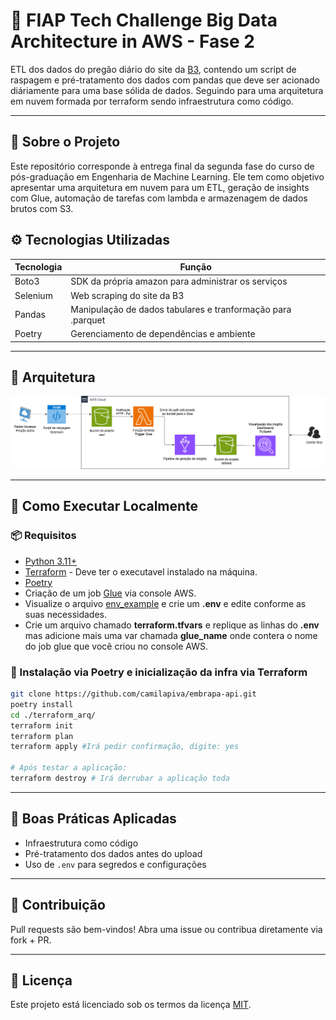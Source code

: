 # 📘 FIAP Tech Challenge Big Data Architecture in AWS - Fase 2

ETL dos dados do pregão diário do site da [B3](https://sistemaswebb3-listados.b3.com.br/indexPage/theorical/IBOV?language=pt-br), contendo um script de raspagem e pré-tratamento dos dados com pandas que deve ser acionado diáriamente para uma base sólida de dados. Seguindo para uma arquitetura em nuvem formada por terraform sendo infraestrutura como código.

---

## 📌 Sobre o Projeto

Este repositório corresponde à entrega final da segunda fase do curso de pós-graduação em Engenharia de Machine Learning. Ele tem como objetivo apresentar uma arquitetura em nuvem para um ETL, geração de insights com Glue, automação de tarefas com lambda e armazenagem de dados brutos com S3.

## ⚙️ Tecnologias Utilizadas

| Tecnologia     | Função                                        |
| -------------- | --------------------------------------------- |
| Boto3          | SDK da própria amazon para administrar os serviços               |
| Selenium       | Web scraping do site da B3                    |
| Pandas         | Manipulação de dados tabulares e tranformação para .parquet                |
| Poetry         | Gerenciamento de dependências e ambiente      |

---

## 📐 Arquitetura

<img src="docs/Arquitetura_AWS.png" alt="Arquitetura do projeto">

---

## 🚀 Como Executar Localmente

### 📦 Requisitos

* [Python 3.11+](https://www.python.org/downloads/)
* [Terraform](https://developer.hashicorp.com/terraform/install) - Deve ter o executavel instalado na máquina.
* [Poetry](https://python-poetry.org/docs/)
* Criação de um job [Glue](https://aws.amazon.com/pt/glue/) via console AWS.
* Visualize o arquivo [env_example](env_example.txt) e crie um **.env** e edite conforme as suas necessidades.
* Crie um arquivo chamado **terraform.tfvars** e replique as linhas do **.env** mas adicione mais uma var chamada **glue_name** onde contera o nome do job glue que você criou no console AWS.

### 📂 Instalação via Poetry e inicialização da infra via Terraform

```bash
git clone https://github.com/camilapiva/embrapa-api.git
poetry install
cd ./terraform_arq/
terraform init
terraform plan
terraform apply #Irá pedir confirmação, digite: yes

# Após testar a aplicação:
terraform destroy # Irá derrubar a aplicação toda
```
---
## 📌 Boas Práticas Aplicadas

* Infraestrutura como código 
* Pré-tratamento dos dados antes do upload
* Uso de `.env` para segredos e configurações
---

## 👥 Contribuição

Pull requests são bem-vindos! Abra uma issue ou contribua diretamente via fork + PR.

---

## 📃 Licença

Este projeto está licenciado sob os termos da licença [MIT](LICENSE).
